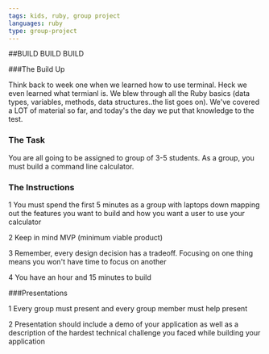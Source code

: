 ```yaml
---
tags: kids, ruby, group project
languages: ruby
type: group-project
---
```

##BUILD BUILD BUILD

###The Build Up

Think back to week one when we learned how to use terminal. Heck we even learned what termianl is. We blew through all the Ruby basics (data types, variables, methods, data structures..the list goes on). We've covered a LOT of material so far, and today's the day we put that knowledge to the test.

### The Task

You are all going to be assigned to group of 3-5 students. As a group, you must build a command line calculator. 

### The Instructions
1 You must spend the first 5 minutes as a group with laptops down mapping out the features you want to build and how you want a user to use your calculator

2 Keep in mind MVP (minimum viable product)

3 Remember, every design decision has a tradeoff. Focusing on one thing means you won't have time to focus on another

4 You have an hour and 15 minutes to build

###Presentations

1 Every group must present and every group member must help present

2 Presentation should include a demo of your application as well as a description of the hardest technical challenge you faced while building your application
